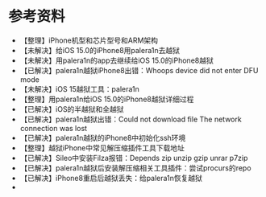 # 参考资料

* 【整理】iPhone机型和芯片型号和ARM架构
* 【未解决】给iOS 15.0的iPhone8用palera1n去越狱
* 【未解决】用palera1n的app去继续给iOS 15.0的iPhone8越狱
* 【已解决】palera1n越狱iPhone8出错：Whoops device did not enter DFU mode
* 【未解决】iOS 15越狱工具：palera1n
* 【整理】用palera1n给iOS 15.0的iPhone8越狱详细过程
* 【已解决】iOS的半越狱和全越狱
* 【已解决】palera1n越狱出错：Could not download file The network connection was lost
* 【已解决】palera1n越狱的iPhone8中初始化ssh环境
* 【整理】越狱iPhone中常见解压缩插件工具下载地址
* 【已解决】Sileo中安装Filza报错：Depends zip unzip gzip unrar p7zip
* 【已解决】palera1n越狱后安装解压缩相关工具插件：尝试procurs的repo
* 【已解决】iPhone8重启后越狱丢失：给palera1n恢复越狱
* 